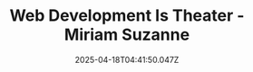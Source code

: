 ---
layout: bookmark
title: Web Development Is Theater - Miriam Suzanne
tags:
  - Bookmarks
  - YouTube
  - Working
  - ADHD
  - Art
  - Web Design
date: 2025-04-18T04:41:50.047Z
created: 2025-04-18T04:41:50.047Z
modified: 2025-04-18T04:48:07.150Z
link: https://youtube.com/watch?v=dQwtnsTa8JA
id: 1017534944
note: I think a lot of what Mia is talking about here is where I am headed with my career in the long run. I hope I can make it work out like you have Mia! 😊
excerpt: One of the things that Miriam Suzanne realized early in her developer journey is that web development is a tool - she wanted to build a website for her theat...
image: https://i.ytimg.com/vi/dQwtnsTa8JA/maxresdefault.jpg
---